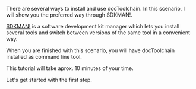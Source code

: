 There are several ways to install and use docToolchain.
In this scenario, I will show you the preferred way through SDKMAN!.

[SDKMAN!](https://sdkman.io) is a software development kit manager which lets you install several tools and switch between versions of the same tool in a convenient way.

When you are finished with this scenario, you will have docToolchain installed as command line tool.

This tutorial will take aprox. 10 minutes of your time.

Let's get started with the first step.
